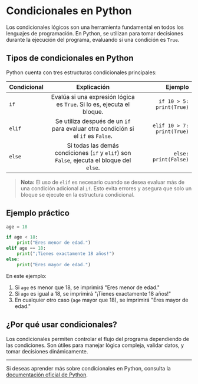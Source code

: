 # Condicionales en Python

Los condicionales lógicos son una herramienta fundamental en todos los lenguajes de programación. En Python, se utilizan para tomar decisiones durante la ejecución del programa, evaluando si una condición es `True`.

## Tipos de condicionales en Python

Python cuenta con tres estructuras condicionales principales:

| **Condicional** |                                      **Explicación**                                      |                **Ejemplo** |
| :-------------- | :---------------------------------------------------------------------------------------: | -------------------------: |
| `if`            |          Evalúa si una expresión lógica es `True`. Si lo es, ejecuta el bloque.           |   `if 10 > 5: print(True)` |
| `elif`          |     Se utiliza después de un `if` para evaluar otra condición si el `if` es `False`.      | `elif 10 > 7: print(True)` |
| `else`          | Si todas las demás condiciones (`if` y `elif`) son `False`, ejecuta el bloque del `else`. |       `else: print(False)` |

> **Nota:** El uso de `elif` es necesario cuando se desea evaluar más de una condición adicional al `if`. Esto evita errores y asegura que solo un bloque se ejecute en la estructura condicional.

## Ejemplo práctico

```python
age = 18

if age < 18:
    print("Eres menor de edad.")
elif age == 18:
    print("¡Tienes exactamente 18 años!")
else:
    print("Eres mayor de edad.")
```

En este ejemplo:

1. Si `age` es menor que 18, se imprimirá "Eres menor de edad."
2. Si `age` es igual a 18, se imprimirá "¡Tienes exactamente 18 años!"
3. En cualquier otro caso (`age` mayor que 18), se imprimirá "Eres mayor de edad."

## ¿Por qué usar condicionales?

Los condicionales permiten controlar el flujo del programa dependiendo de las condiciones. Son útiles para manejar lógica compleja, validar datos, y tomar decisiones dinámicamente.

---

Si deseas aprender más sobre condicionales en Python, consulta la [documentación oficial de Python](https://docs.python.org/3/tutorial/controlflow.html).
